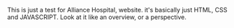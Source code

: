 This is just a test for Alliance Hospital, website. 
it's basically just HTML, CSS and JAVASCRIPT.
Look at it like an overview, or a perspective. 
